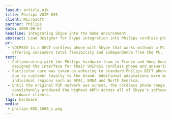 ```yaml
---
layout: article.njk
title: Philips VOIP 855
client: Microsoft
partner: Philips
date: 2009-09-07
headline: Integrating Skype into the home environment
abstract: Lead designer for Skype integration into Philips cordless phone interface.
pr:
 - VOIP855 is a DECT cordless phone with Skype that works without a PC, 
   offering consumers total flexibility and independence from the PC.
text: 
 - Collaborating with the Philips hardware team in France and Hong Kong, I 
   designed the interface for their VOIP851 cordless phone and answering machine.
 - Particular care was taken on adhering to standard Philips DECT phone UI paradigms, 
   due to customer loyalty to the brand. Additional adaptations were made for 
   individual regions such as APAC, EMEA and North America.
 - Until the original P2P network was sunset, the cordless phone range at Skype 
   consistently produced the highest ARPU across all of Skype's software and 
   hardware clients.
tags: hardware
media:
 - philips-855_1600_c.png
---
```

